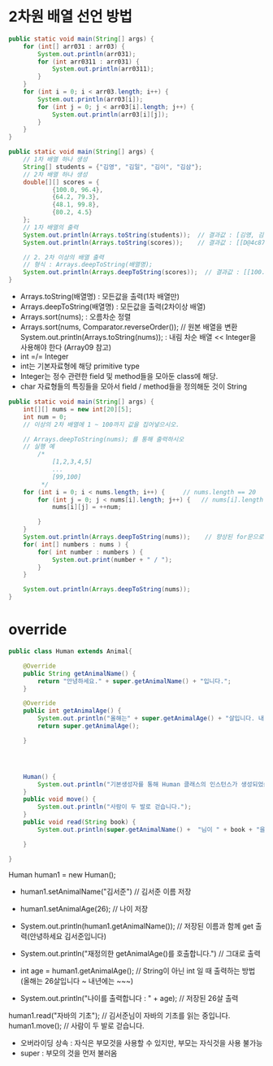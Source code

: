 # 2차원 배열 선언 방법
```java
public static void main(String[] args) {
    for (int[] arr031 : arr03) {
        System.out.println(arr031);
        for (int arr0311 : arr031) {
            System.out.println(arr0311);
        }
    }
    for (int i = 0; i < arr03.length; i++) {
        System.out.println(arr03[i]);
        for (int j = 0; j < arr03[i].length; j++) {
            System.out.println(arr03[i][j]);
        }
    }
}

```

```java
public static void main(String[] args) {
    // 1차 배열 하나 생성
    String[] students = {"김영", "김일", "김이", "김삼"};
    // 2차 배열 하나 생성
    double[][] scores = {
            {100.0, 96.4},
            {64.2, 79.3},
            {48.1, 99.8},
            {80.2, 4.5}
    };
    // 1차 배열의 출력
    System.out.println(Arrays.toString(students));  // 결과값 : [김영, 김일, 김이, 김삼]
    System.out.println(Arrays.toString(scores));    // 결과값 : [[D@4c873330, [D@119d7047, [D@776ec8df, [D@4eec7777]

    // 2. 2차 이상의 배열 출력
    // 형식 : Arrays.deepToString(배열명);
    System.out.println(Arrays.deepToString(scores));  // 결과값 : [[100.0, 96.4], [64.2, 79.3], [48.1, 99.8], [80.2, 4.5]]
}

```
- Arrays.toString(배열명) : 모든값을 출력(1차 배열만)
- Arrays.deepToString(배열명) : 모든값을 출력(2차이상 배열)
- Arrays.sort(nums);  : 오름차순 정렬 
- Arrays.sort(nums, Comparator.reverseOrder());   // 원본 배열을 변환
  System.out.println(Arrays.toString(nums)); : 내림 차순 배열  << Integer을 사용해야 한다 (Array09 참고)
- int =/= Integer
- int는 기본자료형에 해당 primitive type
- Integer는 정수 관련한 field 및 method들을 모아둔 class에 해당.
- char 자료형들의 특징들을 모아서 field / method들을 정의해둔 것이 String

```java
public static void main(String[] args) {
    int[][] nums = new int[20][5];
    int num = 0;
    // 이상의 2차 배열에 1 ~ 100까지 값을 집어넣으시오.

    // Arrays.deepToString(nums); 를 통해 출력하시오
    // 실행 예
        /*
            [1,2,3,4,5]
            ...
            [99,100]
         */
    for (int i = 0; i < nums.length; i++) {     // nums.length == 20
        for (int j = 0; j < nums[i].length; j++) {   // nums[i].length == 5
            nums[i][j] = ++num;

        }
    }
    System.out.println(Arrays.deepToString(nums));    // 향상된 for문으로 출력
    for( int[] numbers : nums ) {
        for( int number : numbers ) {
            System.out.print(number + " / ");
        }
    }

    System.out.println(Arrays.deepToString(nums));
}
```
# override
```java
public class Human extends Animal{

    @Override
    public String getAnimalName() {
        return "안녕하세요." + super.getAnimalName() + "입니다.";
    }

    @Override
    public int getAnimalAge() {
        System.out.println("올해는" + super.getAnimalAge() + "살입니다. 내년에는" + (super.getAnimalAge()+1) + "살이 됩니다.");
        return super.getAnimalAge();

    }




    Human() {
        System.out.println("기본생성자를 통해 Human 클래스의 인스턴스가 생성되었습니다.");
    }
    public void move() {
        System.out.println("사람이 두 발로 걷습니다.");
    }
    public void read(String book) {
        System.out.println(super.getAnimalName() +  "님이 " + book + "을 읽는 중입니다.");

    }

}
```
Human human1 = new Human();
- human1.setAnimalName("김서준")  // 김서준 이름 저장
- human1.setAnimalAge(26);        // 나이 저장
- System.out.println(human1.getAnimalName());   // 저장된 이름과 함께 get 출력(안녕하세요 김서준입니다)

- System.out.println("재정의한 getAnimalAge()를 호출합니다.") // 그대로 출력
- int age = human1.getAnimalAge();    // String이 아닌 int 일 때 출력하는 방법 (올해는 26살입니다 ~ 내년에는 ~~~)
- System.out.println("나이를 출력합니다 : " + age);   // 저장된 26살 출력

human1.read("자바의 기초");  // 김서준님이 자바의 기초를 읽는 중입니다.
human1.move();      // 사람이 두 발로 걷습니다. 

- 오버라이딩 상속 : 자식은 부모것을 사용할 수 있지만, 부모는 자식것을 사용 불가능
- super : 부모의 것을 먼저 불러옴 